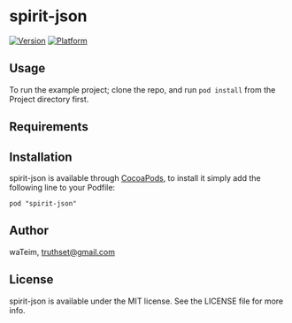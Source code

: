 # spirit-json

[![Version](http://cocoapod-badges.herokuapp.com/v/spirit-json/badge.png)](http://cocoadocs.org/docsets/spirit-json)
[![Platform](http://cocoapod-badges.herokuapp.com/p/spirit-json/badge.png)](http://cocoadocs.org/docsets/spirit-json)

## Usage

To run the example project; clone the repo, and run `pod install` from the Project directory first.

## Requirements

## Installation

spirit-json is available through [CocoaPods](http://cocoapods.org), to install
it simply add the following line to your Podfile:

    pod "spirit-json"

## Author

waTeim, truthset@gmail.com

## License

spirit-json is available under the MIT license. See the LICENSE file for more info.

